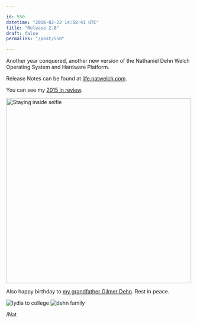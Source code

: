 ```yaml
---

id: 550
datetime: "2016-02-22 14:58:41 UTC"
title: "Release 2.8"
draft: false
permalink: "/post/550"

---
```


Another year conquered, another new version of the Nathaniel Dehn Welch Operating System and Hardware Platform.

Release Notes can be found at [life.natwelch.com](https://life.natwelch.com/).

You can see my [2015 in review](https://writing.natwelch.com/post/531).

<a data-flickr-embed="true"  href="https://www.flickr.com/photos/icco/23933300034/in/datetaken-ff/" title="Staying inside selfie"><img src="https://farm2.staticflickr.com/1632/23933300034_3e5c5bbb10.jpg" width="500" height="500" alt="Staying inside selfie"></a><script async src="//embedr.flickr.com/assets/client-code.js" charset="utf-8"></script>

Also happy birthday to [my grandfather Gilmer Dehn](https://writing.natwelch.com/post/514). Rest in peace.

![lydia to college](https://s3.amazonaws.com/f.cl.ly/items/0d0r17272l3v092k2i15/Screen%!S(MISSING)hot%!-(MISSING)02-22%!a(MISSING)t%!.(MISSING)37%!p(MISSING)ng)
![dehn family](https://s3.amazonaws.com/f.cl.ly/items/1N2k3W182d3F381t0D1z/Screen%!S(MISSING)hot%!-(MISSING)02-22%!a(MISSING)t%!.(MISSING)07%!p(MISSING)ng)

/Nat

